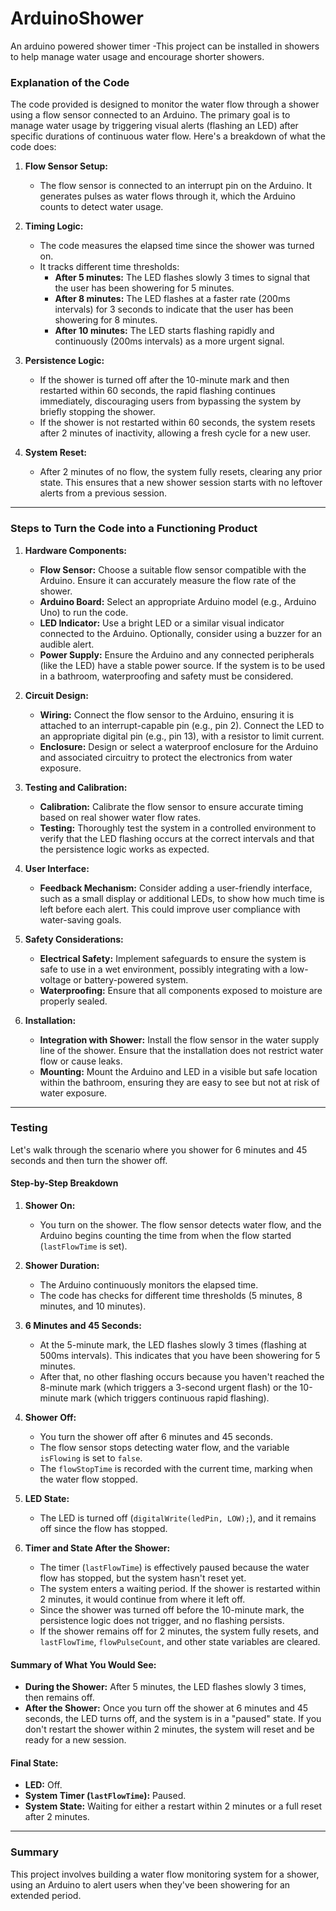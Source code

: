 # ArduinoShower
An arduino powered shower timer -This project can be installed in showers to help manage water usage and encourage shorter showers.

### Explanation of the Code

The code provided is designed to monitor the water flow through a shower using a flow sensor connected to an Arduino. The primary goal is to manage water usage by triggering visual alerts (flashing an LED) after specific durations of continuous water flow. Here's a breakdown of what the code does:

1. **Flow Sensor Setup:**
   - The flow sensor is connected to an interrupt pin on the Arduino. It generates pulses as water flows through it, which the Arduino counts to detect water usage.

2. **Timing Logic:**
   - The code measures the elapsed time since the shower was turned on.
   - It tracks different time thresholds:
     - **After 5 minutes:** The LED flashes slowly 3 times to signal that the user has been showering for 5 minutes.
     - **After 8 minutes:** The LED flashes at a faster rate (200ms intervals) for 3 seconds to indicate that the user has been showering for 8 minutes.
     - **After 10 minutes:** The LED starts flashing rapidly and continuously (200ms intervals) as a more urgent signal.

3. **Persistence Logic:**
   - If the shower is turned off after the 10-minute mark and then restarted within 60 seconds, the rapid flashing continues immediately, discouraging users from bypassing the system by briefly stopping the shower.
   - If the shower is not restarted within 60 seconds, the system resets after 2 minutes of inactivity, allowing a fresh cycle for a new user.

4. **System Reset:**
   - After 2 minutes of no flow, the system fully resets, clearing any prior state. This ensures that a new shower session starts with no leftover alerts from a previous session.
  
---

### Steps to Turn the Code into a Functioning Product

1. **Hardware Components:**
   - **Flow Sensor:** Choose a suitable flow sensor compatible with the Arduino. Ensure it can accurately measure the flow rate of the shower.
   - **Arduino Board:** Select an appropriate Arduino model (e.g., Arduino Uno) to run the code.
   - **LED Indicator:** Use a bright LED or a similar visual indicator connected to the Arduino. Optionally, consider using a buzzer for an audible alert.
   - **Power Supply:** Ensure the Arduino and any connected peripherals (like the LED) have a stable power source. If the system is to be used in a bathroom, waterproofing and safety must be considered.

2. **Circuit Design:**
   - **Wiring:** Connect the flow sensor to the Arduino, ensuring it is attached to an interrupt-capable pin (e.g., pin 2). Connect the LED to an appropriate digital pin (e.g., pin 13), with a resistor to limit current.
   - **Enclosure:** Design or select a waterproof enclosure for the Arduino and associated circuitry to protect the electronics from water exposure.

3. **Testing and Calibration:**
   - **Calibration:** Calibrate the flow sensor to ensure accurate timing based on real shower water flow rates.
   - **Testing:** Thoroughly test the system in a controlled environment to verify that the LED flashing occurs at the correct intervals and that the persistence logic works as expected.

4. **User Interface:**
   - **Feedback Mechanism:** Consider adding a user-friendly interface, such as a small display or additional LEDs, to show how much time is left before each alert. This could improve user compliance with water-saving goals.

5. **Safety Considerations:**
   - **Electrical Safety:** Implement safeguards to ensure the system is safe to use in a wet environment, possibly integrating with a low-voltage or battery-powered system.
   - **Waterproofing:** Ensure that all components exposed to moisture are properly sealed.

6. **Installation:**
   - **Integration with Shower:** Install the flow sensor in the water supply line of the shower. Ensure that the installation does not restrict water flow or cause leaks.
   - **Mounting:** Mount the Arduino and LED in a visible but safe location within the bathroom, ensuring they are easy to see but not at risk of water exposure.

---

### Testing

Let's walk through the scenario where you shower for 6 minutes and 45 seconds and then turn the shower off.

#### Step-by-Step Breakdown

1. **Shower On:**
   - You turn on the shower. The flow sensor detects water flow, and the Arduino begins counting the time from when the flow started (`lastFlowTime` is set).

2. **Shower Duration:**
   - The Arduino continuously monitors the elapsed time.
   - The code has checks for different time thresholds (5 minutes, 8 minutes, and 10 minutes).

3. **6 Minutes and 45 Seconds:**
   - At the 5-minute mark, the LED flashes slowly 3 times (flashing at 500ms intervals). This indicates that you have been showering for 5 minutes.
   - After that, no other flashing occurs because you haven't reached the 8-minute mark (which triggers a 3-second urgent flash) or the 10-minute mark (which triggers continuous rapid flashing).

4. **Shower Off:**
   - You turn the shower off after 6 minutes and 45 seconds.
   - The flow sensor stops detecting water flow, and the variable `isFlowing` is set to `false`.
   - The `flowStopTime` is recorded with the current time, marking when the water flow stopped.

5. **LED State:**
   - The LED is turned off (`digitalWrite(ledPin, LOW);`), and it remains off since the flow has stopped.

6. **Timer and State After the Shower:**
   - The timer (`lastFlowTime`) is effectively paused because the water flow has stopped, but the system hasn't reset yet.
   - The system enters a waiting period. If the shower is restarted within 2 minutes, it would continue from where it left off.
   - Since the shower was turned off before the 10-minute mark, the persistence logic does not trigger, and no flashing persists.
   - If the shower remains off for 2 minutes, the system fully resets, and `lastFlowTime`, `flowPulseCount`, and other state variables are cleared.

#### Summary of What You Would See:

- **During the Shower:** After 5 minutes, the LED flashes slowly 3 times, then remains off.
- **After the Shower:** Once you turn off the shower at 6 minutes and 45 seconds, the LED turns off, and the system is in a "paused" state. If you don't restart the shower within 2 minutes, the system will reset and be ready for a new session.

#### Final State:

- **LED:** Off.
- **System Timer (`lastFlowTime`):** Paused.
- **System State:** Waiting for either a restart within 2 minutes or a full reset after 2 minutes.

---


### Summary

This project involves building a water flow monitoring system for a shower, using an Arduino to alert users when they've been showering for an extended period. 
